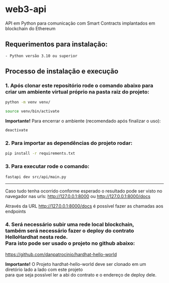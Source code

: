 # web3-api
API em Python para comunicação com Smart Contracts implantados em blockchain do Ethereum

## Requerimentos para instalação:
    - Python versão 3.10 ou superior

## Processo de instalação e execução
### 1. Após clonar este repositório rode o comando abaixo para criar um ambiente virtual próprio na pasta raiz do projeto:

```sh
python -m venv venv/
```

```sh
source venv/bin/activate
```

**Importante!** Para encerrar o ambiente (recomendado após finalizar o uso):

```sh
deactivate
```

### 2. Para importar as dependências do projeto rodar:

```sh
pip install -r requirements.txt
```

### 3. Para executar rode o comando:

```sh
fastapi dev src/api/main.py
```

---
Caso tudo tenha ocorrido conforme esperado o resultado pode ser visto no navegador nas urls: http://127.0.0.1:8000 ou http://127.0.0.1:8000/docs

Através da URL http://127.0.0.1:8000/docs é possível fazer as chamadas aos endpoints

### 4. Será necessário subir uma rede local blockchain, <br>também será necessário fazer o deploy do contrato HelloHardhat nesta rede.<br>Para isto pode ser usado o projeto no github abaixo:

https://github.com/danpatrocinio/hardhat-hello-world

**Importante!** O Projeto hardhat-hello-world deve ser clonado em um diretório lado a lado com este projeto<br>
para que seja possível ler a abi do contrato e o endereço de deploy dele.

